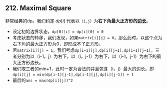 ## 212. Maximal Square



非常经典的dp。我们约定 $dp[i]$ 代表以`（i,j）`为**右下角最大正方形的<u>边长</u>**。

- 设定初始边界状态，`dp[0][i] = dp[i][0] = 0`
- 考虑状态的转移，我们发现，如果`matrix[i][j] = 0`，那么此时，以这个点为右下角的最大正方形为0，即形成不了正方形。
- 若`matrix[i][j] = 1`，我们考虑`dp[i−1][j],dp[i][j−1],dp[i−1][j−1]`，三者分别为以（i-1，j）为右下，以（i，j-1）为右下，以（i-1，j-1）为右下的最大正方形边长。
- 我们取三者的min+1，此时一定为合法的并且包含（i，j）最大的边长。即`dp[i][j] = min(dp[i−1][j−1],dp[i−1][j],dp[i][j−1]) + 1`
- 最后的`ans = max(dp[i][j])^2`



